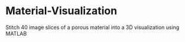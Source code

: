 # Material-Visualization
Stitch 40 image slices of a porous material into a 3D visualization using MATLAB
